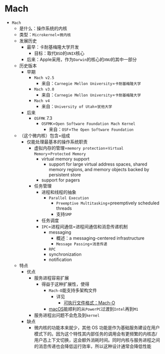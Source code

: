 # Mach

* `Mach`
  * 是什么：操作系统的内核
  * 类型：`Microkernel`=`微内核`
  * 发展历史
    * 最早：卡耐基梅隆大学开发
      * 目标：取代`BSD`的`UNIX`核心
    * 后来：Apple采用，作为`Darwin`的核心的`XNU`的其中一部分
  * 历史版本
    * 早期
      * `Mach v2.5`
        * 来自：`Carnegie Mellon University`=`卡耐基梅隆大学`
      * `Mach v3.0`
        * 来自：`Carnegie Mellon University`=`卡耐基梅隆大学`
      * `Mach v4`
        * 来自：`University of Utah`=`犹他大学`
    * 后来
      * `OSFMK` 7.3
        * `OSFMK`=`Open Software Foundation Mach Kernel`
          * 来自：`OSF`=`The Open Software Foundation`
  * （这个微内核）包含=组成
    * 仅能处理最基本的操作系统职责
      * 虚拟内存的管理=`memory protection`=`Virtual Memory`=`Protected Memory`
        * virtual memory support
          * support for large virtual address spaces, shared memory regions, and memory objects backed by persistent store
        * support for pagers
      * 任务管理
        * 进程和线程的抽象
          * `Parallel Execution`
            * `Preemptive Multitasking`=preemptively scheduled threads
            * 支持`SMP`
        * 任务调度
        * `IPC`=进程间通信=进程间通信和消息传递机制
          * messaging
            * 概述：a messaging-centered infrastructure
            * `Message Passing`=`消息传递`
          * `RPC`
          * synchronization
          * notification
  * 特点
    * 优点
      * 服务进程容易扩展
        * 得益于这种扩展性，使得
          * `Mach-O`能支持多架构文件
            * 详见
              * [可执行文件格式：Mach-O](https://book.crifan.org/books/exec_file_format_macho/website/)
          * [macOS](../../../darwin/macos.md)能顺利的从`PowerPC`过渡到`Intel`再到`M1`
      * 服务进程出问题不会危及到`kernel`
    * 缺点
      * 微内核的功能本来就少，其他 OS 功能是作为基础服务建设在用户模式下的。因为这个特性其内部任务的调用会有更频繁的内核态/用户态上下文切换，这会额外消耗时间。同时内核与服务进程之间的消息传递也会降低运行效率，所以这种设计通常会降低性能
